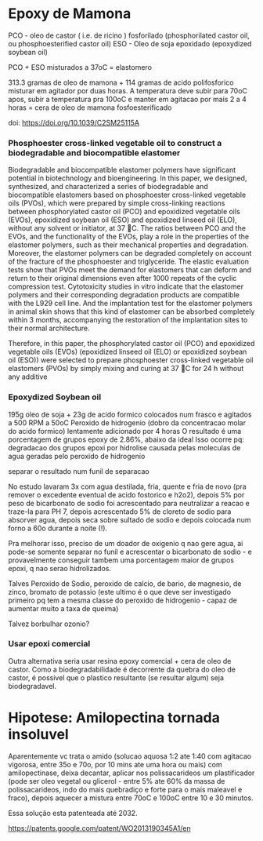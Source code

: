 <h1>Epoxy de Mamona</h1>

PCO - oleo de castor ( i.e. de ricino ) fosforilado (phosphorilated castor oil, ou phosphoesterified castor oil)
ESO - Oleo de soja epoxidado (epoxydized soybean oil)

PCO + ESO misturados a 37oC = elastomero

313.3 gramas de oleo de mamona + 114 gramas de acido polifosforico
 misturar em agitador por duas horas. A temperatura deve subir para 70oC
 apos, subir a temperatura pra 100oC e manter em agitacao por mais 2 a 4 horas
 = cera de oleo de mamona fosfoesterificado
 

doi: https://doi.org/10.1039/C2SM25115A

<h3>Phosphoester cross-linked vegetable oil to construct a biodegradable and
biocompatible elastomer</h3>

Biodegradable and biocompatible elastomer polymers have significant potential in biotechnology and
bioengineering. In this paper, we designed, synthesized, and characterized a series of biodegradable and
biocompatible elastomers based on phosphoester cross-linked vegetable oils (PVOs), which were
prepared by simple cross-linking reactions between phosphorylated castor oil (PCO) and epoxidized
vegetable oils (EVOs), epoxidized soybean oil (ESO) and epoxidized linseed oil (ELO), without any
solvent or initiator, at 37 C. The ratios between PCO and the EVOs, and the functionality of the EVOs,
play a role in the properties of the elastomer polymers, such as their mechanical properties and
degradation. Moreover, the elastomer polymers can be degraded completely on account of the fracture
of the phosphoester and triglyceride. The elastic evaluation tests show that PVOs meet the demand for
elastomers that can deform and return to their original dimensions even after 1000 repeats of the cyclic
compression test. Cytotoxicity studies in vitro indicate that the elastomer polymers and their
corresponding degradation products are compatible with the L929 cell line. And the implantation test
for the elastomer polymers in animal skin shows that this kind of elastomer can be absorbed completely
within 3 months, accompanying the restoration of the implantation sites to their normal architecture.
 
Therefore, in this
paper, the phosphorylated castor oil (PCO) and epoxidized
vegetable oils (EVOs) (epoxidized linseed oil (ELO) or epoxidized soybean oil (ESO)) were selected to prepare phosphoester
cross-linked vegetable oil elastomers (PVOs) by simply mixing
and curing at 37 C for 24 h without any additive

<h3>Epoxydized Soybean oil</h3>
195g oleo de soja + 23g de acido formico colocados num frasco e agitados a 500 RPM a 50oC
Peroxido de hidrogenio (dobro da concentracao molar do acido formico) lentamente adicionado por 4 horas
O resultado é uma porcentagem de grupos epoxy de 2.86%, abaixo da ideal
Isso ocorre pq: degradacao dos grupos epoxi por hidrolise causada pelas moleculas de agua geradas pelo peroxido de hidrogenio

separar o resultado num funil de separacao

No estudo lavaram 3x com agua destilada, fria, quente e fria de novo (pra remover o excedente eventual de acido fostorico
e h2o2), depois 5% por peso de bicarbonato de sodio foi acrescentado para neutralizar a reacao e traze-la para PH 7,
depois acrescentado 5% de cloreto de sodio para absorver agua, depois seca sobre sultado de sodio e depois colocada
num forno a 60o durante a noite (!).

Pra melhorar isso, preciso de um doador de oxigenio q nao gere agua, ai pode-se somente separar no funil e acrescentar
o bicarbonato de sodio - e provavelmente conseguir tambem uma porcentagem maior de grupos epoxi, q nao serao 
hidrolizados.

Talves Peroxido de Sodio, peroxido de calcio, de bario, de magnesio, de zinco, bromato de potassio (este ultimo é o que deve
ser investigado primeiro pq tem a mesma classe do peroxido de hidrogenio - capaz de aumentar muito a taxa de 
queima)

Talvez borbulhar ozonio?

<h3>Usar epoxi comercial</h3>

Outra alternativa seria usar resina epoxy comercial + cera de oleo de castor. Como a biodegradabilidade é decorrente da quebra do oleo de castor,
é possivel que o plastico resultante (se resultar algum) seja biodegradavel.

<h1>Hipotese: Amilopectina tornada insoluvel</h1>

Aparentemente vc trata o amido (solucao aquosa 1:2 ate 1:40 com agitacao vigorosa, entre 35o e 70o, por 10 mins ate uma hora ou mais) com amilopectinase, 
deixa decantar, aplicar nos polissacarideos um plastificador (pode ser oleo vegetal ou glicerol - entre 5% ate 60% da massa de polissacarideos, indo do mais
quebradiço e forte para o mais maleavel e fraco), depois aquecer a mistura entre 70oC e 100oC entre 10 e 30 minutos.

Essa solução esta patenteada até 2032.

https://patents.google.com/patent/WO2013190345A1/en

